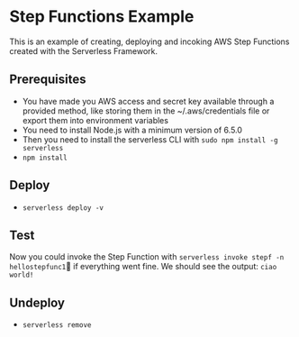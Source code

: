 # Step Functions Example
This is an example of creating, deploying and incoking AWS Step Functions created with the Serverless Framework.


## Prerequisites

* You have made you AWS access and secret key available through a provided method, like storing them in the ~/.aws/credentials file or export them into environment variables
* You need to install Node.js  with a minimum version of 6.5.0 
* Then you need to install the serverless CLI with `sudo npm install -g serverless`
* `npm install`


## Deploy

* `serverless deploy -v`


## Test

Now you could invoke the Step Function with `serverless invoke stepf -n hellostepfunc1` if everything went fine. We should see the output: `ciao world!`


## Undeploy

* `serverless remove`